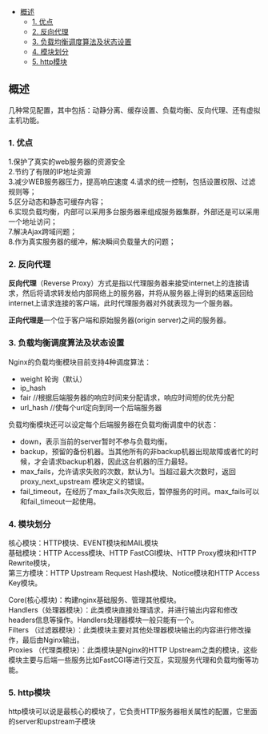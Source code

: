 <!-- TOC -->

- [概述](#概述)
    - [1. 优点](#1-优点)
    - [2. 反向代理](#2-反向代理)
    - [3. 负载均衡调度算法及状态设置](#3-负载均衡调度算法及状态设置)
    - [4. 模块划分](#4-模块划分)
    - [5. http模块](#5-http模块)

<!-- /TOC -->
## 概述
几种常见配置，其中包括：动静分离、缓存设置、负载均衡、反向代理、还有虚拟主机功能。

### 1. 优点  
1.保护了真实的web服务器的资源安全  
2.节约了有限的IP地址资源  
3.减少WEB服务器压力，提高响应速度
4.请求的统一控制，包括设置权限、过滤规则等；  
5.区分动态和静态可缓存内容；  
6.实现负载均衡，内部可以采用多台服务器来组成服务器集群，外部还是可以采用一个地址访问；  
7.解决Ajax跨域问题；  
8.作为真实服务器的缓冲，解决瞬间负载量大的问题；  


### 2. 反向代理
**反向代理**（Reverse Proxy）方式是指以代理服务器来接受internet上的连接请求，然后将请求转发给内部网络上的服务器，并将从服务器上得到的结果返回给internet上请求连接的客户端，此时代理服务器对外就表现为一个服务器。

**正向代理是**一个位于客户端和原始服务器(origin server)之间的服务器。

### 3. 负载均衡调度算法及状态设置
Nginx的负载均衡模块目前支持4种调度算法：
* weight 轮询（默认）  
* ip_hash  
* fair //根据后端服务器的响应时间来分配请求，响应时间短的优先分配
* url_hash //使每个url定向到同一个后端服务器

负载均衡模块还可以设定每个后端服务器在负载均衡调度中的状态：  
* down，表示当前的server暂时不参与负载均衡。
* backup，预留的备份机器。当其他所有的非backup机器出现故障或者忙的时候，才会请求backup机器，因此这台机器的压力最轻。
* max_fails，允许请求失败的次数，默认为1。当超过最大次数时，返回proxy_next_upstream 模块定义的错误。
* fail_timeout，在经历了max_fails次失败后，暂停服务的时间。max_fails可以和fail_timeout一起使用。

### 4. 模块划分
核心模块：HTTP模块、EVENT模块和MAIL模块  
基础模块：HTTP Access模块、HTTP FastCGI模块、HTTP Proxy模块和HTTP Rewrite模块，  
第三方模块：HTTP Upstream Request Hash模块、Notice模块和HTTP Access Key模块。


Core(核心模块)：构建nginx基础服务、管理其他模块。  
Handlers（处理器模块）：此类模块直接处理请求，并进行输出内容和修改headers信息等操作。Handlers处理器模块一般只能有一个。  
Filters （过滤器模块）：此类模块主要对其他处理器模块输出的内容进行修改操作，最后由Nginx输出。  
Proxies （代理类模块）：此类模块是Nginx的HTTP Upstream之类的模块，这些模块主要与后端一些服务比如FastCGI等进行交互，实现服务代理和负载均衡等功能。

### 5. http模块
http模块可以说是最核心的模块了，它负责HTTP服务器相关属性的配置，它里面的server和upstream子模块